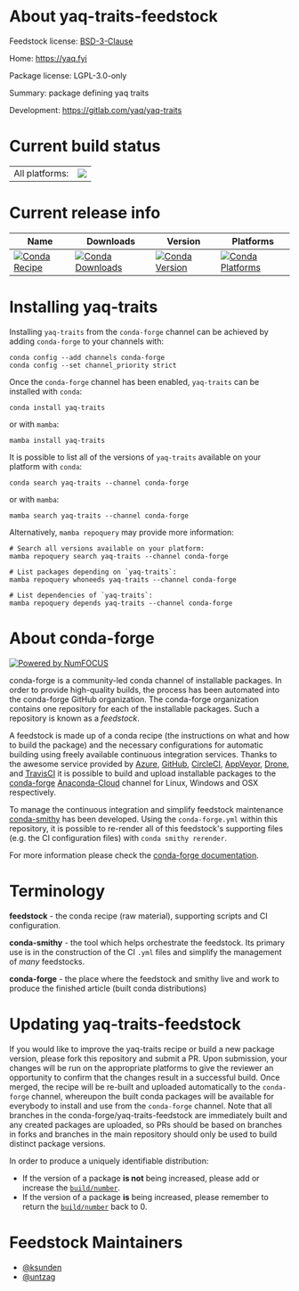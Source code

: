 About yaq-traits-feedstock
==========================

Feedstock license: [BSD-3-Clause](https://github.com/conda-forge/yaq-traits-feedstock/blob/main/LICENSE.txt)

Home: https://yaq.fyi

Package license: LGPL-3.0-only

Summary: package defining yaq traits

Development: https://gitlab.com/yaq/yaq-traits

Current build status
====================


<table><tr><td>All platforms:</td>
    <td>
      <a href="https://dev.azure.com/conda-forge/feedstock-builds/_build/latest?definitionId=10230&branchName=main">
        <img src="https://dev.azure.com/conda-forge/feedstock-builds/_apis/build/status/yaq-traits-feedstock?branchName=main">
      </a>
    </td>
  </tr>
</table>

Current release info
====================

| Name | Downloads | Version | Platforms |
| --- | --- | --- | --- |
| [![Conda Recipe](https://img.shields.io/badge/recipe-yaq--traits-green.svg)](https://anaconda.org/conda-forge/yaq-traits) | [![Conda Downloads](https://img.shields.io/conda/dn/conda-forge/yaq-traits.svg)](https://anaconda.org/conda-forge/yaq-traits) | [![Conda Version](https://img.shields.io/conda/vn/conda-forge/yaq-traits.svg)](https://anaconda.org/conda-forge/yaq-traits) | [![Conda Platforms](https://img.shields.io/conda/pn/conda-forge/yaq-traits.svg)](https://anaconda.org/conda-forge/yaq-traits) |

Installing yaq-traits
=====================

Installing `yaq-traits` from the `conda-forge` channel can be achieved by adding `conda-forge` to your channels with:

```
conda config --add channels conda-forge
conda config --set channel_priority strict
```

Once the `conda-forge` channel has been enabled, `yaq-traits` can be installed with `conda`:

```
conda install yaq-traits
```

or with `mamba`:

```
mamba install yaq-traits
```

It is possible to list all of the versions of `yaq-traits` available on your platform with `conda`:

```
conda search yaq-traits --channel conda-forge
```

or with `mamba`:

```
mamba search yaq-traits --channel conda-forge
```

Alternatively, `mamba repoquery` may provide more information:

```
# Search all versions available on your platform:
mamba repoquery search yaq-traits --channel conda-forge

# List packages depending on `yaq-traits`:
mamba repoquery whoneeds yaq-traits --channel conda-forge

# List dependencies of `yaq-traits`:
mamba repoquery depends yaq-traits --channel conda-forge
```


About conda-forge
=================

[![Powered by
NumFOCUS](https://img.shields.io/badge/powered%20by-NumFOCUS-orange.svg?style=flat&colorA=E1523D&colorB=007D8A)](https://numfocus.org)

conda-forge is a community-led conda channel of installable packages.
In order to provide high-quality builds, the process has been automated into the
conda-forge GitHub organization. The conda-forge organization contains one repository
for each of the installable packages. Such a repository is known as a *feedstock*.

A feedstock is made up of a conda recipe (the instructions on what and how to build
the package) and the necessary configurations for automatic building using freely
available continuous integration services. Thanks to the awesome service provided by
[Azure](https://azure.microsoft.com/en-us/services/devops/), [GitHub](https://github.com/),
[CircleCI](https://circleci.com/), [AppVeyor](https://www.appveyor.com/),
[Drone](https://cloud.drone.io/welcome), and [TravisCI](https://travis-ci.com/)
it is possible to build and upload installable packages to the
[conda-forge](https://anaconda.org/conda-forge) [Anaconda-Cloud](https://anaconda.org/)
channel for Linux, Windows and OSX respectively.

To manage the continuous integration and simplify feedstock maintenance
[conda-smithy](https://github.com/conda-forge/conda-smithy) has been developed.
Using the ``conda-forge.yml`` within this repository, it is possible to re-render all of
this feedstock's supporting files (e.g. the CI configuration files) with ``conda smithy rerender``.

For more information please check the [conda-forge documentation](https://conda-forge.org/docs/).

Terminology
===========

**feedstock** - the conda recipe (raw material), supporting scripts and CI configuration.

**conda-smithy** - the tool which helps orchestrate the feedstock.
                   Its primary use is in the construction of the CI ``.yml`` files
                   and simplify the management of *many* feedstocks.

**conda-forge** - the place where the feedstock and smithy live and work to
                  produce the finished article (built conda distributions)


Updating yaq-traits-feedstock
=============================

If you would like to improve the yaq-traits recipe or build a new
package version, please fork this repository and submit a PR. Upon submission,
your changes will be run on the appropriate platforms to give the reviewer an
opportunity to confirm that the changes result in a successful build. Once
merged, the recipe will be re-built and uploaded automatically to the
`conda-forge` channel, whereupon the built conda packages will be available for
everybody to install and use from the `conda-forge` channel.
Note that all branches in the conda-forge/yaq-traits-feedstock are
immediately built and any created packages are uploaded, so PRs should be based
on branches in forks and branches in the main repository should only be used to
build distinct package versions.

In order to produce a uniquely identifiable distribution:
 * If the version of a package **is not** being increased, please add or increase
   the [``build/number``](https://docs.conda.io/projects/conda-build/en/latest/resources/define-metadata.html#build-number-and-string).
 * If the version of a package **is** being increased, please remember to return
   the [``build/number``](https://docs.conda.io/projects/conda-build/en/latest/resources/define-metadata.html#build-number-and-string)
   back to 0.

Feedstock Maintainers
=====================

* [@ksunden](https://github.com/ksunden/)
* [@untzag](https://github.com/untzag/)

